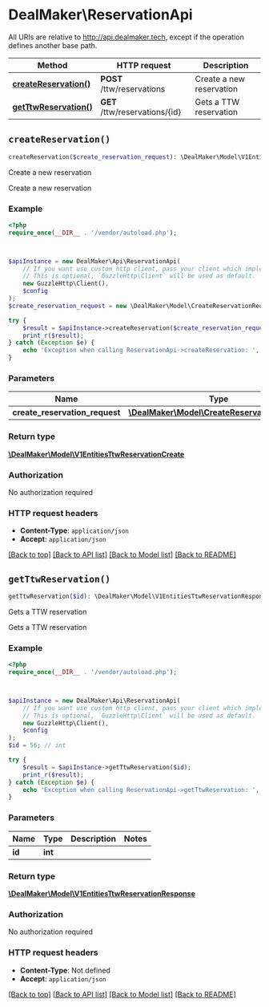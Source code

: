 # DealMaker\ReservationApi

All URIs are relative to http://api.dealmaker.tech, except if the operation defines another base path.

| Method | HTTP request | Description |
| ------------- | ------------- | ------------- |
| [**createReservation()**](ReservationApi.md#createReservation) | **POST** /ttw/reservations | Create a new reservation |
| [**getTtwReservation()**](ReservationApi.md#getTtwReservation) | **GET** /ttw/reservations/{id} | Gets a TTW reservation |


## `createReservation()`

```php
createReservation($create_reservation_request): \DealMaker\Model\V1EntitiesTtwReservationCreate
```

Create a new reservation

Create a new reservation

### Example

```php
<?php
require_once(__DIR__ . '/vendor/autoload.php');



$apiInstance = new DealMaker\Api\ReservationApi(
    // If you want use custom http client, pass your client which implements `GuzzleHttp\ClientInterface`.
    // This is optional, `GuzzleHttp\Client` will be used as default.
    new GuzzleHttp\Client(),
    $config
);
$create_reservation_request = new \DealMaker\Model\CreateReservationRequest(); // \DealMaker\Model\CreateReservationRequest

try {
    $result = $apiInstance->createReservation($create_reservation_request);
    print_r($result);
} catch (Exception $e) {
    echo 'Exception when calling ReservationApi->createReservation: ', $e->getMessage(), PHP_EOL;
}
```

### Parameters

| Name | Type | Description  | Notes |
| ------------- | ------------- | ------------- | ------------- |
| **create_reservation_request** | [**\DealMaker\Model\CreateReservationRequest**](../Model/CreateReservationRequest.md)|  | |

### Return type

[**\DealMaker\Model\V1EntitiesTtwReservationCreate**](../Model/V1EntitiesTtwReservationCreate.md)

### Authorization

No authorization required

### HTTP request headers

- **Content-Type**: `application/json`
- **Accept**: `application/json`

[[Back to top]](#) [[Back to API list]](../../README.md#endpoints)
[[Back to Model list]](../../README.md#models)
[[Back to README]](../../README.md)

## `getTtwReservation()`

```php
getTtwReservation($id): \DealMaker\Model\V1EntitiesTtwReservationResponse
```

Gets a TTW reservation

Gets a TTW reservation

### Example

```php
<?php
require_once(__DIR__ . '/vendor/autoload.php');



$apiInstance = new DealMaker\Api\ReservationApi(
    // If you want use custom http client, pass your client which implements `GuzzleHttp\ClientInterface`.
    // This is optional, `GuzzleHttp\Client` will be used as default.
    new GuzzleHttp\Client(),
    $config
);
$id = 56; // int

try {
    $result = $apiInstance->getTtwReservation($id);
    print_r($result);
} catch (Exception $e) {
    echo 'Exception when calling ReservationApi->getTtwReservation: ', $e->getMessage(), PHP_EOL;
}
```

### Parameters

| Name | Type | Description  | Notes |
| ------------- | ------------- | ------------- | ------------- |
| **id** | **int**|  | |

### Return type

[**\DealMaker\Model\V1EntitiesTtwReservationResponse**](../Model/V1EntitiesTtwReservationResponse.md)

### Authorization

No authorization required

### HTTP request headers

- **Content-Type**: Not defined
- **Accept**: `application/json`

[[Back to top]](#) [[Back to API list]](../../README.md#endpoints)
[[Back to Model list]](../../README.md#models)
[[Back to README]](../../README.md)
